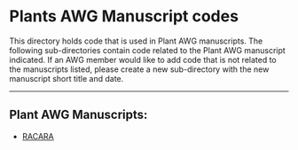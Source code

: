 # Plants AWG Manuscript codes

This directory holds code that is used in Plant AWG manuscripts. The following sub-directories contain code related to the Plant AWG manuscript indicated. If an AWG member would like to add code that is not related to the manuscripts listed, please create a new sub-directory with the new manuscript short title and date.

---

## Plant AWG Manuscripts:

- [RACARA](RACARA)
